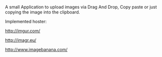 A small Application to upload images via Drag And Drop, Copy paste or just copying the image into the clipboard.

Implemented hoster:

http://imgur.com/

http://imagr.eu/

http://www.imagebanana.com/